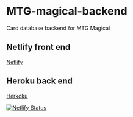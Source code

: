 # MTG-magical-backend
Card database backend for MTG Magical



## Netlify front end
[Netlify](https://mtg-magical.netlify.com)

## Heroku back end
[Herkoku](https://mtg-magical-backend.herokuapp.com)


[![Netlify Status](https://api.netlify.com/api/v1/badges/aee04681-609c-4aae-810e-5b6d00734f84/deploy-status)](https://app.netlify.com/sites/mtg-magical/deploys)
